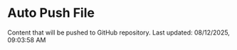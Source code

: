 # Auto Push File

Content that will be pushed to GitHub repository.
Last updated: 08/12/2025, 09:03:58 AM
